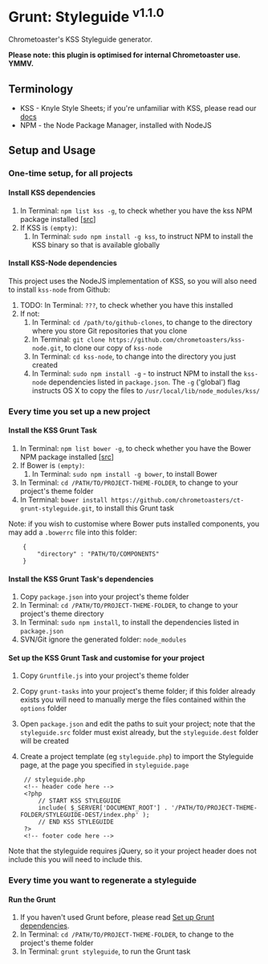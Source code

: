 # Grunt: Styleguide <sup>v1.1.0</sup>

Chrometoaster's KSS Styleguide generator.

__Please note: this plugin is optimised for internal Chrometoaster use. YMMV.__

## Terminology

* KSS - Knyle Style Sheets; if you're unfamiliar with KSS, please read our [docs](https://github.com/chrometoasters/ct-grunt-styleguide/blob/master/docs/kss/README.md)
* NPM - the Node Package Manager, installed with NodeJS

## Setup and Usage

### One-time setup, for all projects

#### Install KSS dependencies

1. In Terminal: `npm list kss -g`, to check whether you have the kss NPM package installed [[src](http://stackoverflow.com/questions/10972176/find-the-version-of-an-installed-npm-package)]
1. If KSS is `(empty)`:
    1. In Terminal: `sudo npm install -g kss`, to instruct NPM to install the KSS binary so that is available globally

#### Install KSS-Node dependencies

This project uses the NodeJS implementation of KSS, so you will also need to install `kss-node` from Github:

1. TODO: In Terminal: `???`, to check whether you have this installed
1. If not:
    1. In Terminal: `cd /path/to/github-clones`, to change to the directory where you store Git repositories that you clone
    1. In Terminal: `git clone https://github.com/chrometoasters/kss-node.git`, to clone our copy of `kss-node`
    1. In Terminal: `cd kss-node`, to change into the directory you just created
    1. In Terminal: `sudo npm install -g` - to instruct NPM to install the `kss-node` dependencies listed in `package.json`. The `-g` ('global') flag instructs OS X to copy the files to `/usr/local/lib/node_modules/kss/`

### Every time you set up a new project

#### Install the KSS Grunt Task

1. In Terminal: `npm list bower -g`, to check whether you have the Bower NPM package installed [[src](http://stackoverflow.com/questions/10972176/find-the-version-of-an-installed-npm-package)]
1. If Bower is `(empty)`:
    1. In Terminal: `sudo npm install -g bower`, to install Bower
1. In Terminal: `cd /PATH/TO/PROJECT-THEME-FOLDER`, to change to your project's theme folder
1. In Terminal: `bower install https://github.com/chrometoasters/ct-grunt-styleguide.git`, to install this Grunt task

Note: if you wish to customise where Bower puts installed components, you may add a `.bowerrc` file into this folder:

        {
            "directory" : "PATH/TO/COMPONENTS"
        }


#### Install the KSS Grunt Task's dependencies

1. Copy `package.json` into your project's theme folder
1. In Terminal: `cd /PATH/TO/PROJECT-THEME-FOLDER`, to change to your project's theme directory
1. In Terminal: `sudo npm install`, to install the dependencies listed in `package.json`
1. SVN/Git ignore the generated folder: `node_modules`

#### Set up the KSS Grunt Task and customise for your project

1. Copy `Gruntfile.js` into your project's theme folder
1. Copy `grunt-tasks` into your project's theme folder; if this folder already exists you will need to manually merge the files contained within the `options` folder
1. Open `package.json` and edit the paths to suit your project; note that the `styleguide.src` folder must exist already, but the `styleguide.dest` folder will be created
1. Create a project template (eg `styleguide.php`) to import the Styleguide page, at the page you specified in `styleguide.page`

        // styleguide.php
        <!-- header code here -->
        <?php
            // START KSS STYLEGUIDE
            include( $_SERVER['DOCUMENT_ROOT'] . '/PATH/TO/PROJECT-THEME-FOLDER/STYLEGUIDE-DEST/index.php' );
            // END KSS STYLEGUIDE
        ?>
        <!-- footer code here -->

Note that the styleguide requires jQuery, so it your project header does not include this you will need to include this.

### Every time you want to regenerate a styleguide

#### Run the Grunt

1. If you haven't used Grunt before, please read [Set up Grunt dependencies](https://github.com/chrometoasters/frontend-grunt-boilerplate#set-up-grunt-dependencies).
1. In Terminal: `cd /PATH/TO/PROJECT-THEME-FOLDER`, to change to the project's theme folder
1. In Terminal: `grunt styleguide`, to run the Grunt task